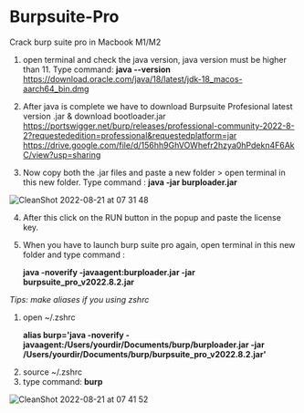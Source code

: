 # Burpsuite-Pro
Crack burp suite pro in Macbook M1/M2

1. open terminal and check the java version, java version must be higher than 11. Type command: **java --version**
https://download.oracle.com/java/18/latest/jdk-18_macos-aarch64_bin.dmg

2. After java is complete we have to download Burpsuite Profesional latest version .jar & download bootloader.jar
https://portswigger.net/burp/releases/professional-community-2022-8-2?requestededition=professional&requestedplatform=jar
https://drive.google.com/file/d/156hh9GhVOWhefr2hzya0hPdekn4F6AkC/view?usp=sharing

3. Now copy both the .jar files and paste a new folder > open terminal in this new folder. Type command : **java -jar burploader.jar**

![CleanShot 2022-08-21 at 07 31 48](https://user-images.githubusercontent.com/26188697/185770488-3c1af956-f063-4d8b-82d7-102985872f0f.png)

 4. After this click on the RUN button in the popup and paste the license key.
 
 5. When you have to launch burp suite pro again, open terminal in this new folder and type command : 
 **<p>java -noverify -javaagent:burploader.jar -jar burpsuite_pro_v2022.8.2.jar</p>**
 
 *Tips: make aliases if you using zshrc*
 
 1. open ~/.zshrc
 **<p>alias burp='java -noverify -javaagent:/Users/yourdir/Documents/burp/burploader.jar -jar /Users/yourdir/Documents/burp/burpsuite_pro_v2022.8.2.jar'</p>**
 2. source ~/.zshrc
 3. type command: **burp**
 
 ![CleanShot 2022-08-21 at 07 41 52](https://user-images.githubusercontent.com/26188697/185770747-9b1da209-1db3-4627-871e-43dd25668bb1.gif)
